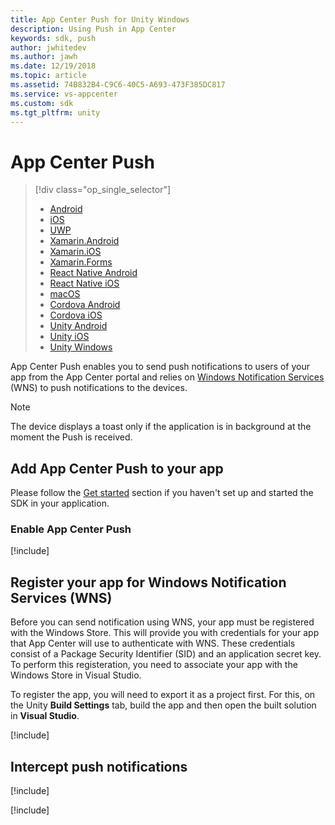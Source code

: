 ```yaml
---
title: App Center Push for Unity Windows
description: Using Push in App Center
keywords: sdk, push
author: jwhitedev
ms.author: jawh
ms.date: 12/19/2018
ms.topic: article
ms.assetid: 74B832B4-C9C6-40C5-A693-473F385DC817
ms.service: vs-appcenter
ms.custom: sdk
ms.tgt_pltfrm: unity
---
```


# App Center Push

> [!div  class="op_single_selector"]
> * [Android](android.md)
> * [iOS](ios.md)
> * [UWP](uwp.md)
> * [Xamarin.Android](xamarin-android.md)
> * [Xamarin.iOS](xamarin-ios.md)
> * [Xamarin.Forms](xamarin-forms.md)
> * [React Native Android](react-native-android.md)
> * [React Native iOS](react-native-ios.md)
> * [macOS](macos.md)
> * [Cordova Android](cordova-android.md)
> * [Cordova iOS](cordova-ios.md)
> * [Unity Android](unity-android.md)
> * [Unity iOS](unity-ios.md)
> * [Unity Windows](unity-windows.md)

App Center Push enables you to send push notifications to users of your app from the App Center portal and relies on [Windows Notification Services](https://docs.microsoft.com/windows/uwp/controls-and-patterns/tiles-and-notifications-windows-push-notification-services--wns--overview) (WNS) to push notifications to the devices.

> [!NOTE]
> The device displays a toast only if the application is in background at the moment the Push is received.

## Add App Center Push to your app

Please follow the [Get started](~/sdk/getting-started/uwp.md) section if you haven't set up and started the SDK in your application.

### Enable App Center Push

[!include[](unity-enable.md)]


## Register your app for Windows Notification Services (WNS)

Before you can send notification using WNS, your app must be registered with the Windows Store. This will provide you with credentials for your app that App Center will use to authenticate with WNS. These credentials consist of a Package Security Identifier (SID) and an application secret key. To perform this registeration, you need to associate your app with the Windows Store in Visual Studio.

To register the app, you will need to export it as a project first. 
For this, on the Unity **Build Settings** tab, build the app and then open the built solution in **Visual Studio**.

[!include[](windows-wns.md)]

## Intercept push notifications

[!include[](unity-intercept.md)]

[!include[](unity-api-enable.md)]